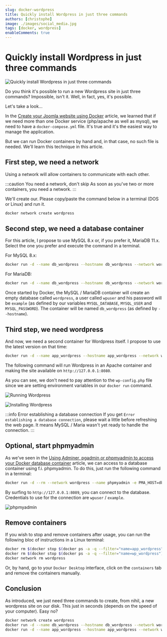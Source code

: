 ```yaml
---
slug: docker-wordpress
title: Quickly install Wordpress in just three commands
authors: [christophe]
image: ./images/social_media.jpg
tags: [docker, wordpress]
enableComments: true
---
```

# Quickly install Wordpress in just three commands

![Quickly install Wordpress in just three commands](./images/header.jpg)

Do you think it's possible to run a new Wordpress site in just three commands?  Impossible, isn't it. Well, in fact, yes, it's possible.

Let's take a look...

<!-- truncate -->

In the [Create your Joomla website using Docker](/blog/docker-joomla) article, we learned that if we need more than one Docker service (php/apache as well as mysql), we need to have a `docker-compose.yml` file. It's true and it's the easiest way to manage the application.

But we can run Docker containers by hand and, in that case, no such file is needed. We'll learn this technique in this article.

## First step, we need a network

Using a network will allow containers to communicate with each other.

:::caution You need a network, don't skip
As soon as you've two or more containers, you need a network.
:::

We'll create our. Please copy/paste the command below in a terminal (DOS or Linux) and run it.

```bash
docker network create wordpress
```

## Second step, we need a database container

For this article, I propose to use MySQL 8.x or, if you prefer it, MariaDB 11.x. Select the one you prefer and execute the command in a terminal.

For MySQL 8.x:

```bash
docker run -d --name db_wordpress --hostname db_wordpress --network wordpress -e MYSQL_RANDOM_ROOT_PASSWORD=1 -e MYSQL_DATABASE=wordpress -e MYSQL_USER=wpuser -e MYSQL_PASSWORD=example mysql:8.0.13
```

For MariaDB:

```bash
docker run -d --name db_wordpress --hostname db_wordpress --network wordpress -e MYSQL_RANDOM_ROOT_PASSWORD=1 -e MYSQL_DATABASE=wordpress -e MYSQL_USER=wpuser -e MYSQL_PASSWORD=example mariadb:11.2.2
```

Once started by Docker, the MySQL / MariaDB container will create an empty database called `wordpress`, a user called `wpuser` and his password will be `example` (as defined by our variables `MYSQL_DATABASE`, `MYSQL_USER` and `MYSQL_PASSWORD`). The container will be named `db_wordpress` (as defined by `--hostname`).

## Third step, we need wordpress

And now, we need a second container for Wordpress itself. I propose to use the latest version on that time:

```bash
docker run -d --name app_wordpress --hostname app_wordpress --network wordpress -p 8080:80 -e WORDPRESS_DB_HOST=db_wordpress -e WORDPRESS_DB_NAME=wordpress -e WORDPRESS_DB_USER=wpuser -e WORDPRESS_DB_PASSWORD=example wordpress:6.4.2-php8.2-apache
```

The following command will run Wordpress in an Apache container and making the site available on `http://127.0.0.1:8080`.

As you can see, we don't need to pay attention to the `wp-config.php` file since we are setting environment variables in our `docker run` command.

![Running Wordpress](./images/run_wp.png)

![Installing Wordpress](./images/installing_wordpress.png)

:::info Error establishing a database connection
If you get `Error establishing a database connection`, please wait a little before refreshing the web page. It means MySQL / Maria wasn't yet ready to handle the connection.
:::

## Optional, start phpmyadmin

As we've seen in the [Using Adminer, pgadmin or phpmyadmin to access your Docker database container](docker-adminer-pgadmin-phpmyadmin) article, we can access to a database container using f.i. phpmyadmin. To do this, just run the following command in a terminal:

```bash
docker run -d --rm --network wordpress --name phpmyadmin -e PMA_HOST=db_wordpress -p 8089:80 phpmyadmin
```

By surfing to `http://127.0.0.1:8089`, you can connect to the database. Credentials to use for the connection are `wpuser` / `example`.

![phpmyadmin](./images/phpmyadmin.png)

## Remove containers

If you wish to stop and remove containers after usage, you can run the following bloc of instructions in a Linux terminal:

```bash
docker rm $(docker stop $(docker ps -a -q --filter="name=app_wordpress"))
docker rm $(docker stop $(docker ps -a -q --filter="name=wp_wordpress"))
docker network rm wordpress
```

Or, by hand, go to your `Docker Desktop` interface, click on the `containers` tab and remove the containers manually.

## Conclusion

As introduced, we just need three commands to create, from nihil, a new wordpress site on our disk. This just in seconds (depends on the speed of your computer). Easy no?

```bash
docker network create wordpress
docker run -d --name db_wordpress --hostname db_wordpress --network wordpress -e MYSQL_RANDOM_ROOT_PASSWORD=1 -e MYSQL_DATABASE=wordpress -e MYSQL_USER=wpuser -e MYSQL_PASSWORD=example mysql:8.0.13
docker run -d --name app_wordpress --hostname app_wordpress --network wordpress -p 8080:80 -e WORDPRESS_DB_HOST=db_wordpress -e WORDPRESS_DB_NAME=wordpress -e WORDPRESS_DB_USER=wpuser -e WORDPRESS_DB_PASSWORD=example wordpress:6.4.2-php8.2-apache
```
